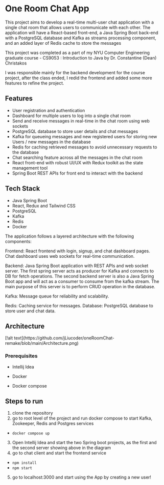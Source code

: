 <h1>One Room Chat App</h1>
This project aims to develop a real-time multi-user chat application with a single chat room that allows users to communicate with each other. The application will have a React-based front-end, a Java Spring Boot back-end with a PostgreSQL database and Kafka as streams processing component, and an added layer of Redis cache to store the messages

This project was completed as a part of my NYU Computer Engineering graduate course - CS9053 : Introduction to Java by Dr. Constantine (Dean) Christakos

I was responsible mainly for the backend development for the course project, after the class ended, I redid the frontend and added some more features to refine the project.

<h2>Features</h2>

* User registration and authentication
* Dashboard for multiple users to log into a single chat room
* Send and receive messages in real-time in the chat room using web sockets
* PostgreSQL database to store user details and chat messages
* Kafka for queueing messages and new registered users for storing new Users / new messages in the database
* Redis for caching retrieved messages to avoid unnecessary requests to the database
* Chat searching feature across all the messages in the chat room
* React front-end with robust UI/UX with Redux toolkit as the state management tool
* Spring Boot REST APIs for front end to interact with the backend

<h2>Tech Stack</h2>

* Java Spring Boot
* React, Redux and Tailwind CSS
* PostgreSQL
* Kafka
* Redis
* Docker

The application follows a layered architecture with the following components:

Frontend: React frontend with login, signup, and chat dashboard pages. Chat dashboard uses web sockets for real-time communication.

Backend: Java Spring Boot application with REST APIs and web socket server. The first spring server acts as producer for Kafka and connects to DB for fetch operations. The second backend server is also a Java Spring Boot app and will act as a consumer to consume from the kafka stream. The main purpose of this server is to perform CRUD operation in the database.

Kafka: Message queue for reliability and scalability.

Redis: Caching service for messages.
Database: PostgreSQL database to store user and chat data.

<h2>Architecture</h2>
[!alt text](https://github.com/jLiucoder/oneRoomChat-remake/blob/main/Architecture.png)

<h3>Prerequisites</h3>
  
  * Intellij Idea
    
  * Docker
    
  * Docker compose

<h2>Steps to run</h2>

  
1. clone the repository
2. go to root level of the project and run docker compose to start Kafka, Zookeeper, Redis and Postgres services
  * <code>docker compose up</code>
3. Open Intellij Idea and start the two Spring boot projects, as the first and the second server showing above in the diagram
4. go to chat client and start the frontend service
  * <code>npm install</code>
  * <code>npm start</code>
5. go to localhost:3000 and start using the App by creating a new user!
